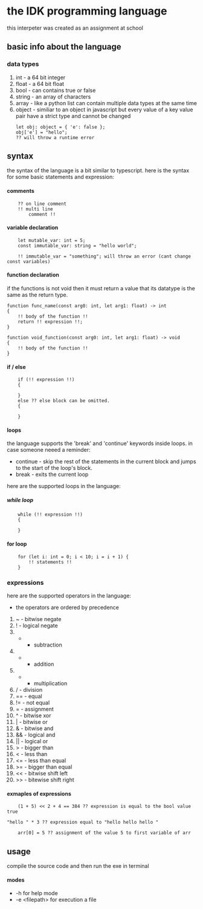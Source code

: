 
# the IDK programming language

this interpeter was created as an assignment at school

## basic info about the language

### data types
1. int - a 64 bit integer
2. float - a 64 bit float
3. bool - can contains true or false
4. string - an array of characters 
5. array - like a python list can contain multiple data types at the same time
6. object - similiar to an object in javascript but every value of a key value pair have a strict type and cannot be changed 
	```
	let obj: object = { 'e': false };
	obj['e'] = "hello";
	?? will throw a runtime error
	```
## syntax
the syntax of the language is a bit similar to typescript.
here is the syntax for some basic statements and expression:

#### comments
```	
	?? on line comment
	!! multi line
		comment !!

```

#### variable declaration
```
	let mutable_var: int = 5;
	const immutable_var: string = "hello world";

	!! immutable_var = "something"; will throw an error (cant change const variables)
```

#### function declaration
if the functions is not void then it must return a value that its datatype is the same
as the return type. 
```
function func_name(const arg0: int, let arg1: float) -> int
{
	!! body of the function !!
	return !! expression !!;
}

function void_function(const arg0: int, let arg1: float) -> void
{
	!! body of the function !!
}
```
#### if / else 
```
	if (!! expression !!) 
	{

	} 
	else ?? else block can be omitted.
	{

	}
```
#### loops
the language supports the 'break' and 'continue' keywords inside loops. in case 
someone neeed a reminder:
* continue - skip the rest of the statements in the current block and jumps to the start of the 
			 loop's block. 
* break - exits the current loop

here are the supported loops in the language:
##### while loop
```
	while (!! expression !!)
	{

	}
```
#### for loop
```
	for (let i: int = 0; i < 10; i = i + 1) {
		!! statements !!
	}
```
### expressions

here are the supported operators in the language:
* the operators are ordered by precedence
1.  ~   - bitwise negate
2.  !   - logical negate
3.  -   - subtraction
4.  +   - addition
5.  *   - multiplication
6.  /   - division
7.  ==  - equal
8.  !=  - not equal
9.  =   - assignment
10. ^   - bitwise xor
11. |   - bitwise or
12. &   - bitwise and
13. &&  - logical and
14. ||  - logical or
15. \>   - bigger than
16. <   - less than
17. <=  - less than equal
18. \>=	- bigger than equal
19. <<  - bitwise shift left
20. \>\>  - bitewise shift right

#### exmaples of expressions

```
	(1 + 5) << 2 + 4 == 384 ?? expression is equal to the bool value true
```
	"hello " * 3 ?? expression equal to "hello hello hello "
```
	arr[0] = 5 ?? assignment of the value 5 to first variable of arr 
```

## usage
compile the source code and then run the exe in terminal
#### modes
- -h for help mode
- -e \<filepath> for execution a file
